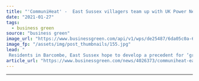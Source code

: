 ```yaml
---
title: "'CommuniHeat' -  East Sussex villagers team up with UK Power Networks on zero carbon heat scheme"
date: "2021-01-27"
tags: 
  - business green
source: "business green"
image_url: "https://www.businessgreen.com/api/v1/wps/de25487/6da05c0a-6d4a-4435-bf05-56e1450d4247/7/Sussex-village-to-become-zero-carbon-role-model-185x114.jpg"
image_fp: "/assets/img/post_thumbnails/155.jpg"
lead: "
 Residents in Barcombe, East Sussex hope to develop a precedent for ‘greener’ home heating that can be emulated by other rural communities ..."
article_url: "https://www.businessgreen.com/news/4026373/communiheat-east-sussex-villagers-team-uk-power-networks-zero-carbon-heat-scheme"
---
```


---
